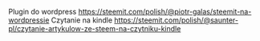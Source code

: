 Plugin do wordpress  https://steemit.com/polish/@piotr-galas/steemit-na-wordpressie
Czytanie na kindle 
https://steemit.com/polish/@saunter-pl/czytanie-artykulow-ze-steem-na-czytniku-kindle